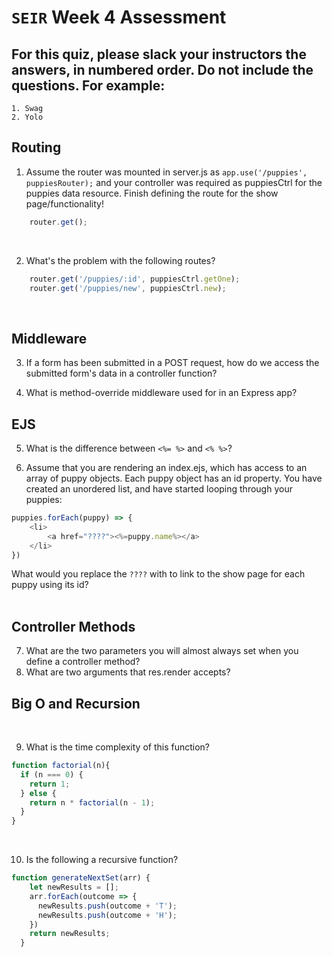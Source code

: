 # `SEIR` Week 4 Assessment
## For this quiz, please slack your instructors the answers, in numbered order. Do not include the questions. For example:
    1. Swag
    2. Yolo


## Routing
1. Assume the router was mounted in server.js as `app.use('/puppies', puppiesRouter);` and your controller was required as puppiesCtrl for the puppies data resource.  Finish defining the route for the show page/functionality!

```js
    router.get();
```

<br>



2. What's the problem with the following routes?

```js
    router.get('/puppies/:id', puppiesCtrl.getOne);
    router.get('/puppies/new', puppiesCtrl.new);
```

<br>


## Middleware
3. If a form has been submitted in a POST request, how do we access the submitted form's data in a controller function?

4. What is method-override middleware used for in an Express app?


## EJS
5. What is the difference between ```<%= %>``` and  ```<% %>```?


6. Assume that you are rendering an index.ejs, which has access to an array of puppy objects. Each puppy object has an id property. You have created an unordered list, and have started looping through your puppies:
```js 
puppies.forEach(puppy) => {
    <li>
        <a href="????"><%=puppy.name%></a>
    </li>
})
```
What would you replace the ```????``` with to link to the show page for each puppy using its id?
<br><br>


## Controller Methods
7. What are the two parameters you will almost always set when you define a controller method?
8. What are two arguments that res.render accepts?



## Big O and Recursion

<br>

9. What is the time complexity of this function?
```js
function factorial(n){
  if (n === 0) {
    return 1;
  } else {
    return n * factorial(n - 1);
  }
}
```
<br>


10. Is the following a recursive function?
```js
function generateNextSet(arr) {
    let newResults = [];
    arr.forEach(outcome => {
      newResults.push(outcome + 'T');
      newResults.push(outcome + 'H');
    })
    return newResults;
  }
```
<br>
